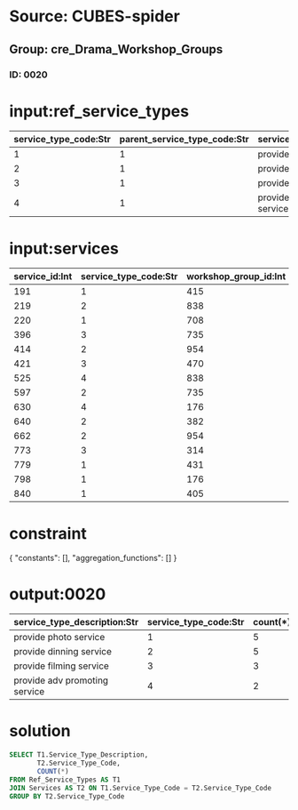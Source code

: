 # Source: CUBES-spider
## Group: cre_Drama_Workshop_Groups
### ID: 0020

# input:ref_service_types

| service_type_code:Str | parent_service_type_code:Str | service_type_description:Str |
|---|---|---|
| 1 | 1 | provide photo service |
| 2 | 1 | provide dinning service |
| 3 | 1 | provide filming service |
| 4 | 1 | provide adv promoting service |

# input:services

| service_id:Int | service_type_code:Str | workshop_group_id:Int | product_description:Str | product_name:Str | product_price:Dbl | other_product_service_details:Str |
|---|---|---|---|---|---|---|
| 191 | 1 | 415 | nan | film | 58932775.8822 | nan |
| 219 | 2 | 838 | nan | film | 2704.4719 | nan |
| 220 | 1 | 708 | nan | dinning | 6888.8306 | nan |
| 396 | 3 | 735 | nan | photo | 31862.0853 | nan |
| 414 | 2 | 954 | nan | photo | 213.9459 | nan |
| 421 | 3 | 470 | nan | photo | 8004.988 | nan |
| 525 | 4 | 838 | nan | photo | 3499362.8145 | nan |
| 597 | 2 | 735 | nan | photo | 5396.2935 | nan |
| 630 | 4 | 176 | nan | photo | 19845767.8923 | nan |
| 640 | 2 | 382 | nan | dinning | 7299.6747 | nan |
| 662 | 2 | 954 | nan | dinning | 641544.2835 | nan |
| 773 | 3 | 314 | nan | dinning | 827055.7309 | nan |
| 779 | 1 | 431 | nan | film | 9130.7326 | nan |
| 798 | 1 | 176 | nan | film | 84063402.4351 | nan |
| 840 | 1 | 405 | nan | film | 187358.6469 | nan |

# constraint

{
  "constants": [],
  "aggregation_functions": []
}

# output:0020

| service_type_description:Str | service_type_code:Str | count(*):Int |
|---|---|---|
| provide photo service | 1 | 5 |
| provide dinning service | 2 | 5 |
| provide filming service | 3 | 3 |
| provide adv promoting service | 4 | 2 |

# solution

```sql
SELECT T1.Service_Type_Description,
       T2.Service_Type_Code,
       COUNT(*)
FROM Ref_Service_Types AS T1
JOIN Services AS T2 ON T1.Service_Type_Code = T2.Service_Type_Code
GROUP BY T2.Service_Type_Code
```
